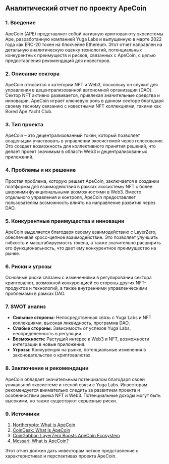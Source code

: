 ## Аналитический отчет по проекту ApeCoin

### 1. Введение
ApeCoin (APE) представляет собой нативную криптовалюту экосистемы Ape, разработанную компанией Yuga Labs и выпущенную в марте 2022 года как ERC-20 токен на блокчейне Ethereum. Этот отчет направлен на детальную аналитическую оценку технологий, потенциальных конкурентных преимуществ и рисков, связанных с ApeCoin, с целью предоставления рекомендаций для инвесторов.

### 2. Описание сектора
ApeCoin относится к категории NFT и Web3, поскольку он служит для управления в децентрализованной автономной организации (DAO). Сектор NFT активно развивается, привлекая значительные средства и инновации. ApeCoin играет ключевую роль в данном секторе благодаря своему тесному связанию с известными NFT коллекциями, такими как Bored Ape Yacht Club.

### 3. Тип проекта
ApeCoin – это децентрализованный токен, который позволяет владельцам участвовать в управлении экосистемой через голосование. Это создает возможность для коллективного принятия решений, что делает проект значимым в области Web3 и децентрализованных приложений.

### 4. Проблемы и их решение
Простая проблема, которую решает ApeCoin, заключается в создании платформы для взаимодействия в рамках экосистемы NFT с более широкими функциональными возможностями в Web3. Вместо отдельного управления и контроля, ApeCoin предоставляет пользователям возможность влиять на направление развития через DAO.

### 5. Конкурентные преимущества и инновации
ApeCoin выделяется благодаря своему взаимодействию с LayerZero, обеспечивая кросс-цепное взаимодействие. Это позволяет улучшить гибкость и масштабируемость токена, а также значительно расширить его функциональность, что дает ему конкурентное преимущество на рынке.

### 6. Риски и угрозы
Основные риски связаны с изменениями в регулировании сектора криптовалют, возможной конкуренцией со стороны других NFT-продуктов и технологий, а также внутренними управленческими проблемами в рамках DAO.

### 7. SWOT анализ
- **Сильные стороны:** Непосредственная связь с Yuga Labs и NFT коллекциями, высокая ликвидность, программа DAO.
- **Слабые стороны:** Зависимость от успехов Yuga Labs, неопределенность в регуляции.
- **Возможности:** Растущий интерес к Web3 и NFT, возможности интеграции в новые приложения.
- **Угрозы:** Конкуренция на рынке, потенциальные изменения в законодательстве о криптовалютах.

### 8. Заключение и рекомендации
ApeCoin обладает значительным потенциалом благодаря своей уникальной экосистеме и тесной связи с Yuga Labs. Инвесторам рекомендуется внимательно следить за развитием проекта и особенностями рынка NFT и Web3. Потенциальные доходы могут быть высокими, но также существуют серьезные риски.

### 9. Источники
1. [Northcrypto: What is ApeCoin](https://www.northcrypto.com/learn/about/apecoin)
2. [CoinDesk: What Is ApeCoin](https://www.coindesk.com/layer2/2022/03/18/what-is-apecoin-and-who-is-behind-it/)
3. [CoinGabbar: LayerZero Boosts ApeCoin Ecosystem](https://www.coingabbar.com/en/crypto-currency-news/layerzero-boosts-apecoin-ecosystem-on-apechain-mainnet)
4. [Messari: What is ApeCoin?](https://messari.io/project/apecoin/profile)

Этот отчет должен дать инвесторам четкое представление о характеристиках и перспективах проекта ApeCoin.